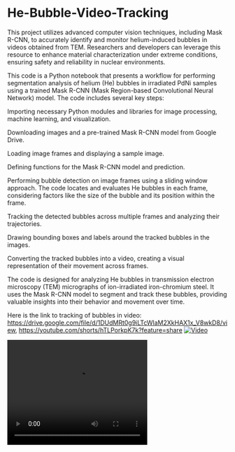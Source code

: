 # He-Bubble-Video-Tracking
 This project utilizes advanced computer vision techniques, including Mask R-CNN, to accurately identify and monitor helium-induced bubbles in videos obtained from TEM. Researchers and developers can leverage this resource to enhance material characterization under extreme conditions, ensuring safety and reliability in nuclear environments.

 This code is a Python notebook that presents a workflow for performing segmentation analysis of helium (He) bubbles in irradiated PdNi samples using a trained Mask R-CNN (Mask Region-based Convolutional Neural Network) model. The code includes several key steps:

Importing necessary Python modules and libraries for image processing, machine learning, and visualization.

Downloading images and a pre-trained Mask R-CNN model from Google Drive.

Loading image frames and displaying a sample image.

Defining functions for the Mask R-CNN model and prediction.

Performing bubble detection on image frames using a sliding window approach. The code locates and evaluates He bubbles in each frame, considering factors like the size of the bubble and its position within the frame.

Tracking the detected bubbles across multiple frames and analyzing their trajectories.

Drawing bounding boxes and labels around the tracked bubbles in the images.

Converting the tracked bubbles into a video, creating a visual representation of their movement across frames.

The code is designed for analyzing He bubbles in transmission electron microscopy (TEM) micrographs of ion-irradiated iron-chromium steel. It uses the Mask R-CNN model to segment and track these bubbles, providing valuable insights into their behavior and movement over time.

Here is the link to tracking of bubbles in video: https://drive.google.com/file/d/1DUdMRt0g9iLTcWlaM2XkHAX1x_V8wkD8/view, https://youtube.com/shorts/hTLPorkpK7k?feature=share
[![Video](https://github.com/shradhautk/He-Bubble-Video-Tracking/assets/101154495/ad8f25f6-2207-47b3-be4c-0e4ab30927f9)](https://youtube.com/shorts/hTLPorkpK7k?feature=share)


<video width="320" height="240" controls autoplay>
    <source src="https://youtube.com/shorts/hTLPorkpK7k?feature=share" type="video/mp4">
    Your browser does not support the video tag.
</video>
